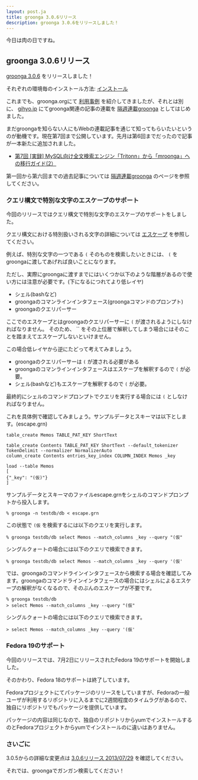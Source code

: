 ```yaml
---
layout: post.ja
title: groonga 3.0.6リリース
description: groonga 3.0.6をリリースしました！
---
```


今日は肉の日ですね。

groonga 3.0.6リリース
---------------------

[groonga 3.0.6](/ja/docs/news.html#release-3-0-6) をリリースしました！

それぞれの環境毎のインストール方法:
[インストール](/ja/docs/install.html)

これまでも、groonga.orgにて [利用事例](http://groonga.org/ja/users/)
を紹介してきましたが、それとは別に、 [gihyo.jp](http://gihyo.jp/)
にてgroonga関連の記事の連載を
[隔週連載groonga](http://gihyo.jp/dev/clip/01/groonga)
としてはじめました。

まだgroongaを知らない人にもWebの連載記事を通じて知ってもらいたいというのが動機です。現在第7回まで公開しています。先月は第6回までだったので記事が一本新たに追加されました。

-   [第7回 [実録]
    MySQL向け全文検索エンジン「Tritonn」から「mroonga」への移行ガイド(2）](http://gihyo.jp/dev/clip/01/groonga/0007)

第一回から第六回までの過去記事については
[隔週連載groonga](http://gihyo.jp/dev/clip/01/groonga)
のページを参照してください。

### クエリ構文で特別な文字のエスケープのサポート

今回のリリースではクエリ構文で特別な文字のエスケープのサポートをしました。

クエリ構文における特別扱いされる文字の詳細については
[エスケープ](http://groonga.org/ja/docs/reference/grn_expr/query_syntax.html#escape)
を参照してください。

例えば、特別な文字の一つである `(` そのものを検索したいときには、 `(`
をgroongaに渡してあげれば良いことになります。

ただし、実際にgroongaに渡すまでにはいくつか以下のような階層があるので使い方には注意が必要です。(下になるにつれてより低レイヤ)

-   シェル(bashなど)
-   groongaのコマンラインインタフェース(groongaコマンドのプロンプト)
-   groongaのクエリパーサー

ここでのエスケープとはgroongaのクエリパーサーに `(`
が渡されるようにしなければなりません。
そのため、 ``
をその上位層で解釈してしまう場合にはそのことを踏まえてエスケープしないといけません。

この場合低レイヤから逆にたどって考えてみましょう。

-   groongaのクエリパーサーは `(` が渡される必要がある
-   groongaのコマンラインインタフェースはエスケープを解釈するので `(`
    が必要。
-   シェル(bashなど)もエスケープを解釈するので `(` が必要。

最終的にシェルのコマンドプロンプトでクエリを実行する場合には `(`
としなければなりません。

これを具体例で確認してみましょう。サンプルデータとスキーマは以下とします。(escape.grn)

    table_create Memos TABLE_PAT_KEY ShortText

    table_create Contents TABLE_PAT_KEY ShortText --default_tokenizer TokenDelimit --normalizer NormalizerAuto
    column_create Contents entries_key_index COLUMN_INDEX Memos _key

    load --table Memos
    [
    {"_key": "(仮)"}
    ]

サンプルデータとスキーマのファイルescape.grnをシェルのコマンドプロンプトから投入します。

    % groonga -n testdb/db < escape.grn

この状態で `(仮` を検索するには以下のクエリを実行します。

    % groonga testdb/db select Memos --match_columns _key --query "(仮"

シングルクォートの場合には以下のクエリで検索できます。

    % groonga testdb/db select Memos --match_columns _key --query '(仮'

では、groongaのコマンドラインインタフェースから検索する場合を確認してみます。groongaのコマンドラインインタフェースの場合にはシェルによるエスケープの解釈がなくなるので、そのぶんのエスケープが不要です。

    % groonga testdb/db
    > select Memos --match_columns _key --query "(仮"

シングルクォートの場合には以下のクエリで検索できます。

    > select Memos --match_columns _key --query '(仮'

### Fedora 19のサポート

今回のリリースでは、7月2日にリリースされたFedora
19のサポートを開始しました。

そのかわり、Fedora 18のサポートは終了しています。

Fedoraプロジェクトにてパッケージのリリースをしていますが、Fedoraの一般ユーザが利用するリポジトリに入るまでに2週間程度のタイムラグがあるので、独自にリポジトリでもパッケージを提供しています。

パッケージの内容は同じなので、独自のリポジトリからyumでインストールするのとFedoraプロジェクトからyumでインストールのに違いはありません。

### さいごに

3.0.5からの詳細な変更点は [3.0.6リリース
2013/07/29](/ja/docs/news.html#release-3-0-6) を確認してください。

それでは、groongaでガンガン検索してください！
